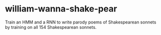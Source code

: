 # william-wanna-shake-pear
 Train an HMM and a RNN to write parody poems of  Shakespearean sonnets by training on all 154 Shakespearean sonnets.
